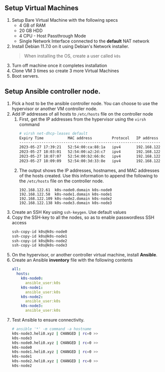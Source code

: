 ## Setup Virtual Machines

1. Setup Bare Virtual Machine with the following specs
    - 4 GB of RAM
    - 20 GB HDD
    - 4 CPU - Host Passthrough Mode
    - Single Network Interface connected to the **default** NAT network
1. Install Debian 11.7.0 on it using Debian's Network installer.
   > When installing the OS, create a user called `k0s`
1. Turn off machine once it completes installation
1. Clone VM 3 times so create 3 more Virtual Machines
1. Boot servers.

## Setup Ansible controller node.
1. Pick a host to be the ansible controller node. You can choose to use the
   hypervisor or another VM controller node.
1. Add IP addresses of all hosts to `/etc/hosts` file on the controller node
   1. First, get the IP addresses from the hypervisor using the `virsh` command
      ```sh
      # virsh net-dhcp-leases default
      Expiry Time           MAC address         Protocol   IP address           Hostname    Client ID or DUID
      -----------------------------------------------------------------------------------------------------------------------------------------------
      2023-05-27 17:39:21   52:54:00:ca:88:1a   ipv4       192.168.122.61/24    k0s-node0   ff:00:ca:88:1a:00:01:00:01:2c:05:54:61:52:54:00:ca:88:1a
      2023-05-27 18:03:01   52:54:00:a2:2d:c7   ipv4       192.168.122.58/24    k0s-node1   ff:00:a2:2d:c7:00:01:00:01:2c:05:54:61:52:54:00:ca:88:1a
      2023-05-27 18:07:07   52:54:00:b2:66:0c   ipv4       192.168.122.109/24   k0s-node2   ff:00:b2:66:0c:00:01:00:01:2c:05:54:61:52:54:00:ca:88:1a
      2023-05-27 18:09:09   52:54:00:3d:33:8e   ipv4       192.168.122.138/24   k0s-node3   ff:00:3d:33:8e:00:01:00:01:2c:05:54:61:52:54:00:ca:88:1a
      ```
   1. The output shows the IP addresses, hostnames, and MAC addresses of the hosts created. Use this information
      to append the following to the `/etc/hosts` file on the controller node.
      ```
      192.168.122.61  k0s-node0.domain k0s-node0
      192.168.122.58  k0s-node1.domain k0s-node1
      192.168.122.109 k0s-node2.domain k0s-node2
      192.168.122.138 k0s-node3.domain k0s-node3
      ```
1. Create an SSH Key using `ssh-keygen`. Use default values
1. Copy the SSH-key to all the nodes, so as to enable passwordless SSH access
   ```bash
   ssh-copy-id k0s@k0s-node0
   ssh-copy-id k0s@k0s-node1
   ssh-copy-id k0s@k0s-node2
   ssh-copy-id k0s@k0s-node3
   ```
1. On the hypervisor, or another controller virtual machine, install **Ansible**.
1. Create an Ansible **inventory** file with the following contents
   ```yaml
   all:
     hosts:
       k0s-node0:
         ansible_user:k0s
       k0s-node1:
         ansible_user:k0s
       k0s-node2:
         ansible_user:k0s
       k0s-node3:
         ansible_user:k0s
   ```
1. Test Ansible to ensure connectivity.
   ```bash
   # ansible '*' -m command -a hostname
   k0s-node3.heli0.xyz | CHANGED | rc=0 >>
   k0s-node3
   k0s-node0.heli0.xyz | CHANGED | rc=0 >>
   k0s-node0
   k0s-node1.heli0.xyz | CHANGED | rc=0 >>
   k0s-node1
   k0s-node2.heli0.xyz | CHANGED | rc=0 >>
   k0s-node2
   ```
